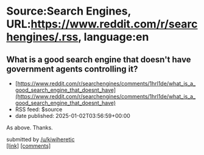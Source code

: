 # Source:Search Engines, URL:https://www.reddit.com/r/searchengines/.rss, language:en

## What is a good search engine that doesn't have government agents controlling it?
 - [https://www.reddit.com/r/searchengines/comments/1hrl1de/what_is_a_good_search_engine_that_doesnt_have](https://www.reddit.com/r/searchengines/comments/1hrl1de/what_is_a_good_search_engine_that_doesnt_have)
 - RSS feed: $source
 - date published: 2025-01-02T03:56:59+00:00

<!-- SC_OFF --><div class="md"><p>As above. Thanks.</p> </div><!-- SC_ON --> &#32; submitted by &#32; <a href="https://www.reddit.com/user/kiwiheretic"> /u/kiwiheretic </a> <br/> <span><a href="https://www.reddit.com/r/searchengines/comments/1hrl1de/what_is_a_good_search_engine_that_doesnt_have/">[link]</a></span> &#32; <span><a href="https://www.reddit.com/r/searchengines/comments/1hrl1de/what_is_a_good_search_engine_that_doesnt_have/">[comments]</a></span>

